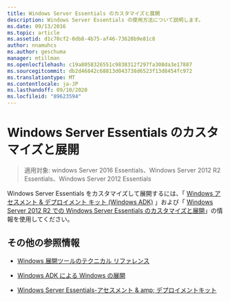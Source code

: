 ```yaml
---
title: Windows Server Essentials のカスタマイズと展開
description: Windows Server Essentials の使用方法について説明します。
ms.date: 09/13/2016
ms.topic: article
ms.assetid: d1c70cf2-0db8-4b75-af46-73620b9e81c8
author: nnamuhcs
ms.author: geschuma
manager: mtillman
ms.openlocfilehash: c19a8058326551c9838312f297fa308da3e17887
ms.sourcegitcommit: db2d46842c68813d043738d6523f13d8454fc972
ms.translationtype: MT
ms.contentlocale: ja-JP
ms.lasthandoff: 09/10/2020
ms.locfileid: "89623594"
---
```

# <a name="customize-and-deploy-windows-server-essentials"></a>Windows Server Essentials のカスタマイズと展開

>適用対象: windows Server 2016 Essentials、Windows Server 2012 R2 Essentials、Windows Server 2012 Essentials

 Windows Server Essentials をカスタマイズして展開するには、「 [Windows アセスメント &amp; デプロイメント キット (Windows ADK)](https://www.microsoft.com/download/details.aspx?id=39982) 」および「 [Windows Server 2012 R2 での Windows Server Essentials のカスタマイズと展開](/previous-versions/windows/it-pro/windows-8.1-and-8/dn293241(v=win.10))」の情報を使用してください。

## <a name="additional-references"></a>その他の参照情報

-   [Windows 展開ツールのテクニカル リファレンス](/previous-versions/windows/hh825039(v=win.10))

-   [Windows ADK による Windows の展開](/previous-versions/windows/hh824947(v=win.10))

-   [Windows Server Essentials-アセスメント & amp; デプロイメントキット](Assessment-and-Deployment-Kit-for-Windows-Server-Essentials.md)